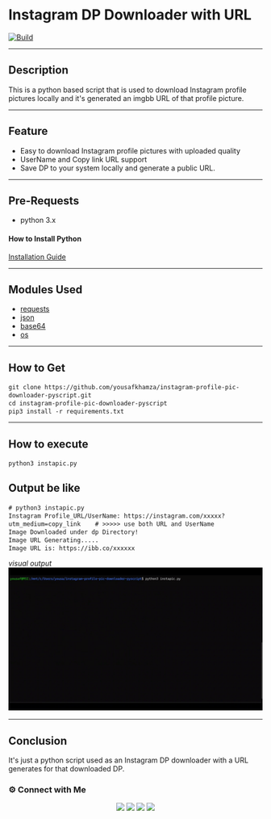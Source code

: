 # Instagram DP Downloader with URL
[![Build](https://travis-ci.org/joemccann/dillinger.svg?branch=master)](https://travis-ci.org/joemccann/dillinger)

---
## Description
This is a python based script that is used to download Instagram profile pictures locally and it's generated an imgbb URL of that profile picture. 

----
## Feature
- Easy to download Instagram profile pictures with uploaded quality
- UserName and Copy link URL support
- Save DP to your system locally and generate a public URL.

----
## Pre-Requests
- python 3.x

#### How to Install Python
[Installation Guide](https://www.python.org/downloads/)

----
## Modules Used
- [requests](https://pypi.org/project/requests/)
- [json](https://docs.python.org/3/library/json.html)
- [base64](https://docs.python.org/3/library/base64.html)
- [os](https://docs.python.org/3/library/os.html)

---
## How to Get
```
git clone https://github.com/yousafkhamza/instagram-profile-pic-downloader-pyscript.git
cd instagram-profile-pic-downloader-pyscript
pip3 install -r requirements.txt
```

---
## How to execute
```
python3 instapic.py
```

## Output be like
```
# python3 instapic.py
Instagram Profile_URL/UserName: https://instagram.com/xxxxx?utm_medium=copy_link    # >>>>> use both URL and UserName
Image Downloaded under dp Directory!
Image URL Generating.....
Image URL is: https://ibb.co/xxxxxx
```
_visual output_
![](dp/output.gif)

----
## Conclusion
It's just a python script used as an Instagram DP downloader with a URL generates for that downloaded DP.

### ⚙️ Connect with Me 

<p align="center">
<a href="mailto:yousaf.k.hamza@gmail.com"><img src="https://img.shields.io/badge/Gmail-D14836?style=for-the-badge&logo=gmail&logoColor=white"/></a>
<a href="https://www.linkedin.com/in/yousafkhamza"><img src="https://img.shields.io/badge/LinkedIn-0077B5?style=for-the-badge&logo=linkedin&logoColor=white"/></a> 
<a href="https://www.instagram.com/yousafkhamza"><img src="https://img.shields.io/badge/Instagram-E4405F?style=for-the-badge&logo=instagram&logoColor=white"/></a>
<a href="https://wa.me/%2B917736720639?text=This%20message%20from%20GitHub."><img src="https://img.shields.io/badge/WhatsApp-25D366?style=for-the-badge&logo=whatsapp&logoColor=white"/></a><br />
